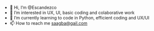 - 👋 Hi, I’m @Escandezco
- 👀 I’m interested in UX, UI, basic coding and colaborative work
- 🌱 I’m currently learning to code in Python, efficient coding and UX/UI
- 📫 How to reach me saagba@gail.com

<!---
Escandezco/Escandezco is a ✨ special ✨ repository because its `README.md` (this file) appears on your GitHub profile.
You can click the Preview link to take a look at your changes.
--->
